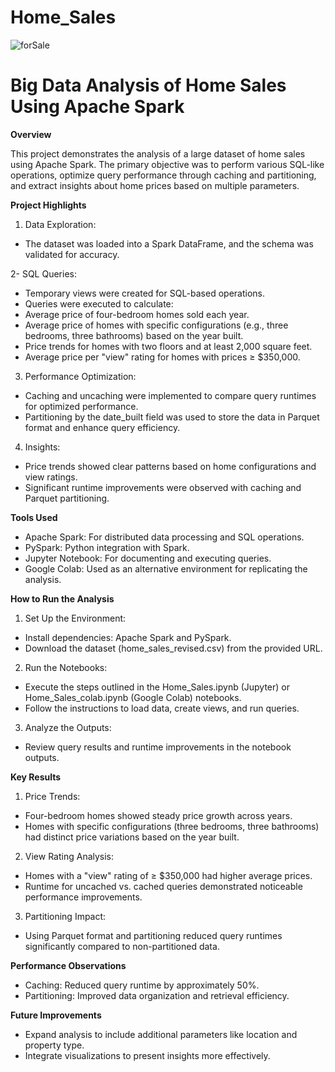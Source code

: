 # Home_Sales

![forSale](https://github.com/user-attachments/assets/b20f1260-9d77-4ad3-81a5-a081a28ad210)

# Big Data Analysis of Home Sales Using Apache Spark

**Overview**

This project demonstrates the analysis of a large dataset of home sales using Apache Spark. The primary objective was to perform various SQL-like operations, 
optimize query performance through caching and partitioning, and extract insights about home prices based on multiple parameters.

**Project Highlights**

1. Data Exploration:

 - The dataset was loaded into a Spark DataFrame, and the schema was validated for accuracy.
 
2- SQL Queries:

 - Temporary views were created for SQL-based operations.
 - Queries were executed to calculate:
  - Average price of four-bedroom homes sold each year.
  - Average price of homes with specific configurations (e.g., three bedrooms, three bathrooms) based on the year built.
  - Price trends for homes with two floors and at least 2,000 square feet.
  - Average price per "view" rating for homes with prices ≥ $350,000.

3. Performance Optimization:

 - Caching and uncaching were implemented to compare query runtimes for optimized performance.
 - Partitioning by the date_built field was used to store the data in Parquet format and enhance query efficiency.

4. Insights:

 - Price trends showed clear patterns based on home configurations and view ratings.
 - Significant runtime improvements were observed with caching and Parquet partitioning.

**Tools Used**

 - Apache Spark: For distributed data processing and SQL operations.
 - PySpark: Python integration with Spark.
 - Jupyter Notebook: For documenting and executing queries.
 - Google Colab: Used as an alternative environment for replicating the analysis.

**How to Run the Analysis**

1. Set Up the Environment:

 - Install dependencies: Apache Spark and PySpark.
 - Download the dataset (home_sales_revised.csv) from the provided URL.

2. Run the Notebooks:

 - Execute the steps outlined in the Home_Sales.ipynb (Jupyter) or Home_Sales_colab.ipynb (Google Colab) notebooks.
 - Follow the instructions to load data, create views, and run queries.

3. Analyze the Outputs:

 - Review query results and runtime improvements in the notebook outputs.

**Key Results**

1. Price Trends:

 - Four-bedroom homes showed steady price growth across years.
 - Homes with specific configurations (three bedrooms, three bathrooms) had distinct price variations based on the year built.

2. View Rating Analysis:

 - Homes with a "view" rating of ≥ $350,000 had higher average prices.
 - Runtime for uncached vs. cached queries demonstrated noticeable performance improvements.

3. Partitioning Impact:

 - Using Parquet format and partitioning reduced query runtimes significantly compared to non-partitioned data.

**Performance Observations**
 - Caching: Reduced query runtime by approximately 50%.
 - Partitioning: Improved data organization and retrieval efficiency.

**Future Improvements**

 - Expand analysis to include additional parameters like location and property type.
 - Integrate visualizations to present insights more effectively.
